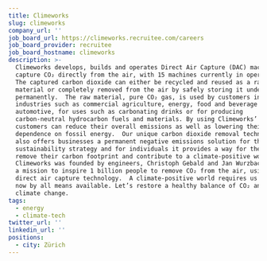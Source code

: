 ```yaml
---
title: Climeworks
slug: climeworks
company_url: ''
job_board_url: https://climeworks.recruitee.com/careers
job_board_provider: recruitee
job_board_hostname: climeworks
description: >-
  Climeworks develops, builds and operates Direct Air Capture (DAC) machines to
  capture CO₂ directly from the air, with 15 machines currently in operation.
  The captured carbon dioxide can either be recycled and reused as a raw
  material or completely removed from the air by safely storing it underground,
  permanently.  The raw material, pure CO₂ gas, is used by customers in
  industries such as commercial agriculture, energy, food and beverage and
  automotive, for uses such as carbonating drinks or for producing
  carbon-neutral hydrocarbon fuels and materials. By using Climeworks’ CO₂,
  customers can reduce their overall emissions as well as lowering their
  dependence on fossil energy.  Our unique carbon dioxide removal technology
  also offers businesses a permanent negative emissions solution for their
  sustainability strategy and for individuals it provides a way for them to
  remove their carbon footprint and contribute to a climate-positive world. 
  Climeworks was founded by engineers, Christoph Gebald and Jan Wurzbacher, with
  a mission to inspire 1 billion people to remove CO₂ from the air, using our
  direct air capture technology.  A climate-positive world requires us to act
  now by all means available. Let’s restore a healthy balance of CO₂ and reverse
  climate change.
tags:
  - energy
  - climate-tech
twitter_url: ''
linkedin_url: ''
positions:
  - city: Zürich
---
```

